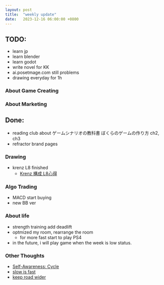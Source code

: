 ```yaml
---
layout: post
title:  "weekly update"
date:   2023-12-16 06:00:00 +0800
---
```


## TODO:
* learn jp
* learn blender
* learn godot
* write novel for KK
* ai.posetmage.com still problems
* drawing everyday for 1h

### About Game Creating

### About Marketing



## Done:

* reading club about ゲームシナリオの教科書 ぼくらのゲームの作り方 ch2, ch3
* refractor brand pages

### Drawing
* krenz L8 finished
  * [Krenz 構成 L8心得](https://lattice.posetmage.com/2023/12/15/Krenz-Composition-L8-zh.html)


### Algo Trading
* MACD start buying
* new BB ver

### About life
* strength training add deadlift
* optmized my room, rearrange the room
  * for more fast start to play PS4
* in the future, i will play game when the week is low status.

### Other Thoughts
* [Self-Awareness: Cycle](https://lattice.posetmage.com/2023/12/13/Self-Awareness-Cycle.html)
* [slow is fast](https://lattice.posetmage.com/2023/12/13/slow-is-fast.html)
* [keep road wider](https://lattice.posetmage.com/2023/12/16/keep-road-wider.html)